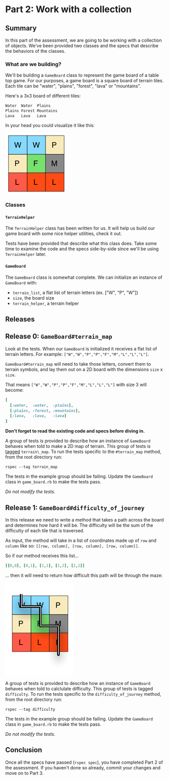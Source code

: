 # Part 2: Work with a collection

## Summary

In this part of the assessment, we are going to be working with a collection of objects. We've been provided two classes and the specs that describe the behaviors of the classes.

### What are we building?

We'll be building a `GameBoard` class to represent the game board of a table top game. For our purposes, a game board is a square board of terrain tiles. Each tile can be "water", "plains", "forest", "lava" or "mountains".

Here's a 3x3 board of different tiles:

```text
Water  Water  Plains
Plains Forest Mountains
Lava   Lava   Lava
```

In your head you could visualize it like this:

![](./assets/board.png)

### Classes
#### `TerrainHelper`
The `TerrainHelper` class has been written for us. It will help us build our game board with some nice helper utilities, check it out.

Tests have been provided that describe what this class does. Take some time to examine the code and the specs side-by-side since we'll be using `TerrainHelper` later.


#### `GameBoard`
The `GameBoard` class is somewhat complete. We can initialize an instance of `GameBoard` with:

 * `terrain_list`, a flat list of terrain letters (ex. ["W", "P", "W"])
 * `size`, the board size
 * `terrain_helper`, a terrain helper

## Releases

## Release 0: `GameBoard#terrain_map`

Look at the tests. When our `GameBoard` is initialized it receives a flat list of terrain letters. For example: `["W","W","P","P","F","M","L","L","L"]`.

`GameBoard#terrain_map` will need to take those letters, convert them to terrain symbols, and lay them out on a 2D board with the dimensions `size` x `size`.

That means `["W","W","P","P","F","M","L","L","L"]` with size 3 will become:

```ruby
[
  [:water,  :water,  :plains],
  [:plains, :forest, :mountains],
  [:lava,   :lava,   :lava]
]
```

**Don't forget to read the existing code and specs before diving in.**

A group of tests is provided to describe how an instance of `GameBoard` behaves
when told to make a 2D map of terrain.  This group of tests is [tagged][]
`terrain\_map`.  To run the tests specific to the `#terrain_map` method, from
the root directory run:

```
rspec --tag terrain_map
```

The tests in the example group should be failing.  Update the `GameBoard` class in `game_board.rb` to make the tests pass.

*Do not modify the tests.*

## Release 1: `GameBoard#difficulty_of_journey`

In this release we need to write a method that takes a path across the board and determines how hard it will be. The difficulty will be the sum of the difficulty of each tile that is traversed.

As input, the method will take in a list of coordinates made up of `row` and `column` like so: `[[row, column], [row, column], [row, column]]`.

So if our method receives this list...
```ruby
[[0,0], [0,1], [1,1], [1,2], [2,2]]
```

... then it will need to return how difficult this path will be through the maze:

![](./assets/board_path.png)

A group of tests is provided to describe how an instance of `GameBoard` behaves
when told to calclulate difficulty.  This group of tests is tagged
`difficulty`.  To run the tests specific to the `difficulty_of_journey` method, from the
root directory run:

```
rspec --tag difficulty
```

The tests in the example group should be failing.  Update the `GameBoard` class in `game_board.rb` to make the tests pass.

*Do not modify the tests.*


## Conclusion
Once all the specs have passed (`rspec spec`), you have completed Part 2 of the assessment. If you haven't done so already, commit your changes and move on to Part 3.

[tagged]: https://www.relishapp.com/rspec/rspec-core/v/2-4/docs/command-line/tag-option
